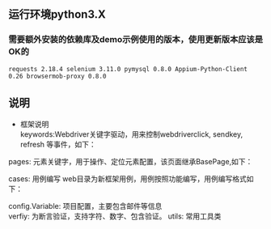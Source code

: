
## 运行环境python3.X

### 需要额外安装的依赖库及demo示例使用的版本，使用更新版本应该是OK的

``
requests 2.18.4
selenium 3.11.0
pymysql 0.8.0
Appium-Python-Client 0.26
browsermob-proxy 0.8.0
``

## 说明
* 框架说明 <br/>
keywords:Webdriver关键字驱动，用来控制webdriverclick, sendkey, refresh 等事件，如下：

pages: 元素关键字，用于操作、定位元素配置，该页面继承BasePage,如下：

cases: 用例编写 web目录为新框架用例，用例按照功能编写，用例编写格式如下：

config.Variable: 项目配置，主要包含邮件等信息<br/>
verfiy: 为断言验证，支持字符、数字、包含验证。
utils: 常用工具类